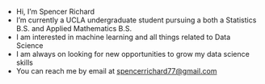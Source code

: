 - Hi, I’m Spencer Richard
- I’m currently a UCLA undergraduate student pursuing a both a Statistics B.S. and Applied Mathematics B.S.
- I am interested in machine learning and all things related to Data Science
- I am always on looking for new opportunities to grow my data science skills
- You can reach me by email at spencerrichard77@gmail.com

<!---
spencerrichard77/spencerrichard77 is a ✨ special ✨ repository because its `README.md` (this file) appears on your GitHub profile.
You can click the Preview link to take a look at your changes.
--->
